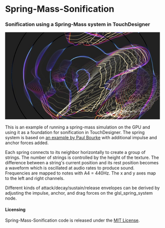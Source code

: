 # Spring-Mass-Sonification
### Sonification using a Spring-Mass system in TouchDesigner

![alt-tag](thumb.jpg)

This is an example of running a spring-mass simulation on the GPU and using it as a foundation for sonification in TouchDesigner. The spring system is based on [an example by Paul Bourke](http://paulbourke.net/miscellaneous/particle/) with additional impulse and anchor forces added.

Each spring connects to its neighbor horizontally to create a group of strings. The number of strings is controlled by the height of the texture. The difference between a string's current position and its rest position becomes a waveform which is oscillated at audio rates to produce sound. Frequencies are mapped to notes with A4 = 440Hz. The x and y axes map to the left and right channels.

Different kinds of attack/decay/sustain/release envelopes can be derived by adjusting the impulse, anchor, and drag forces on the glsl_spring_system node.


#### Licensing
Spring-Mass-Sonification code is released under the [MIT License](https://github.com/kamindustries/Spring-Mass-Sonification/blob/master/LICENSE).